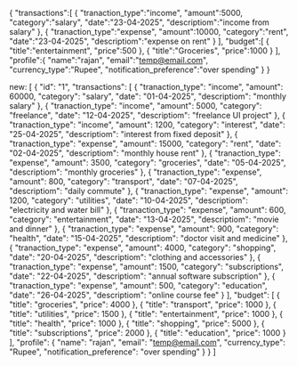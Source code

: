 {
  "transactions":[
        {
            "tranaction_type":"income",
            "amount":5000,
            "category":"salary",
            "date":"23-04-2025",
            "descriptiom":"income from salary"
        },
        {
            "tranaction_type":"expense",
            "amount":10000,
            "category":"rent",
            "date":"23-04-2025",
            "descriptiom":"expense on rent"
        }
],
"budget":[
    {
        "title":"entertainment",
        "price":500
    },
    {
        "title":"Groceries",
        "price":1000
    }
],
"profile":{
    "name":"rajan",
    "email":"temp@email.com",
    "currency_type":"Rupee",
    "notification_preference":"over spending"
}
}


new:
[
  {
    "id": "1",
    "transactions": [
      {
        "tranaction_type": "income",
        "amount": 60000,
        "category": "salary",
        "date": "01-04-2025",
        "descriptiom": "monthly salary"
      },
      {
        "tranaction_type": "income",
        "amount": 5000,
        "category": "freelance",
        "date": "12-04-2025",
        "descriptiom": "freelance UI project"
      },
      {
        "tranaction_type": "income",
        "amount": 1200,
        "category": "interest",
        "date": "25-04-2025",
        "descriptiom": "interest from fixed deposit"
      },
      {
        "tranaction_type": "expense",
        "amount": 15000,
        "category": "rent",
        "date": "02-04-2025",
        "descriptiom": "monthly house rent"
      },
      {
        "tranaction_type": "expense",
        "amount": 3500,
        "category": "groceries",
        "date": "05-04-2025",
        "descriptiom": "monthly groceries"
      },
      {
        "tranaction_type": "expense",
        "amount": 800,
        "category": "transport",
        "date": "07-04-2025",
        "descriptiom": "daily commute"
      },
      {
        "tranaction_type": "expense",
        "amount": 1200,
        "category": "utilities",
        "date": "10-04-2025",
        "descriptiom": "electricity and water bill"
      },
      {
        "tranaction_type": "expense",
        "amount": 600,
        "category": "entertainment",
        "date": "13-04-2025",
        "descriptiom": "movie and dinner"
      },
      {
        "tranaction_type": "expense",
        "amount": 900,
        "category": "health",
        "date": "15-04-2025",
        "descriptiom": "doctor visit and medicine"
      },
      {
        "tranaction_type": "expense",
        "amount": 4000,
        "category": "shopping",
        "date": "20-04-2025",
        "descriptiom": "clothing and accessories"
      },
      {
        "tranaction_type": "expense",
        "amount": 1500,
        "category": "subscriptions",
        "date": "22-04-2025",
        "descriptiom": "annual software subscription"
      },
      {
        "tranaction_type": "expense",
        "amount": 500,
        "category": "education",
        "date": "26-04-2025",
        "descriptiom": "online course fee"
      }
    ],
    "budget": [
      {
        "title": "groceries",
        "price": 4000
      },
      {
        "title": "transport",
        "price": 1000
      },
      {
        "title": "utilities",
        "price": 1500
      },
      {
        "title": "entertainment",
        "price": 1000
      },
      {
        "title": "health",
        "price": 1000
      },
      {
        "title": "shopping",
        "price": 5000
      },
      {
        "title": "subscriptions",
        "price": 2000
      },
      {
        "title": "education",
        "price": 1000
      }
    ],
    "profile": {
      "name": "rajan",
      "email": "temp@email.com",
      "currency_type": "Rupee",
      "notification_preference": "over spending"
    }
  }
]